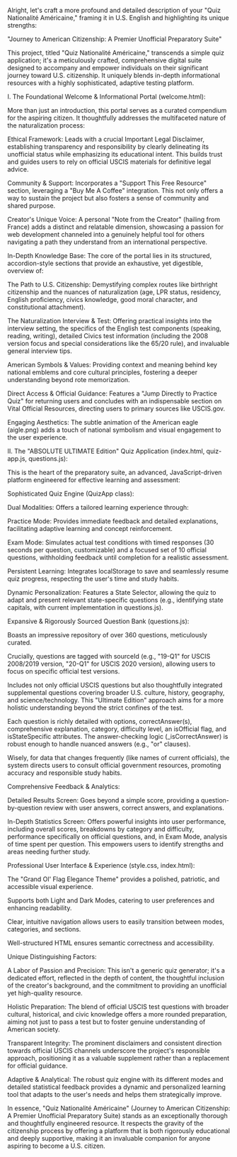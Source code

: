 Alright, let's craft a more profound and detailed description of your "Quiz Nationalité Américaine," framing it in U.S. English and highlighting its unique strengths:

"Journey to American Citizenship: A Premier Unofficial Preparatory Suite"

This project, titled "Quiz Nationalité Américaine," transcends a simple quiz application; it's a meticulously crafted, comprehensive digital suite designed to accompany and empower individuals on their significant journey toward U.S. citizenship. It uniquely blends in-depth informational resources with a highly sophisticated, adaptive testing platform.

I. The Foundational Welcome & Informational Portal (welcome.html):

More than just an introduction, this portal serves as a curated compendium for the aspiring citizen. It thoughtfully addresses the multifaceted nature of the naturalization process:

Ethical Framework: Leads with a crucial Important Legal Disclaimer, establishing transparency and responsibility by clearly delineating its unofficial status while emphasizing its educational intent. This builds trust and guides users to rely on official USCIS materials for definitive legal advice.

Community & Support: Incorporates a "Support This Free Resource" section, leveraging a "Buy Me A Coffee" integration. This not only offers a way to sustain the project but also fosters a sense of community and shared purpose.

Creator's Unique Voice: A personal "Note from the Creator" (hailing from France) adds a distinct and relatable dimension, showcasing a passion for web development channeled into a genuinely helpful tool for others navigating a path they understand from an international perspective.

In-Depth Knowledge Base: The core of the portal lies in its structured, accordion-style sections that provide an exhaustive, yet digestible, overview of:

The Path to U.S. Citizenship: Demystifying complex routes like birthright citizenship and the nuances of naturalization (age, LPR status, residency, English proficiency, civics knowledge, good moral character, and constitutional attachment).

The Naturalization Interview & Test: Offering practical insights into the interview setting, the specifics of the English test components (speaking, reading, writing), detailed Civics test information (including the 2008 version focus and special considerations like the 65/20 rule), and invaluable general interview tips.

American Symbols & Values: Providing context and meaning behind key national emblems and core cultural principles, fostering a deeper understanding beyond rote memorization.

Direct Access & Official Guidance: Features a "Jump Directly to Practice Quiz" for returning users and concludes with an indispensable section on Vital Official Resources, directing users to primary sources like USCIS.gov.

Engaging Aesthetics: The subtle animation of the American eagle (aigle.png) adds a touch of national symbolism and visual engagement to the user experience.

II. The "ABSOLUTE ULTIMATE Edition" Quiz Application (index.html, quiz-app.js, questions.js):

This is the heart of the preparatory suite, an advanced, JavaScript-driven platform engineered for effective learning and assessment:

Sophisticated Quiz Engine (QuizApp class):

Dual Modalities: Offers a tailored learning experience through:

Practice Mode: Provides immediate feedback and detailed explanations, facilitating adaptive learning and concept reinforcement.

Exam Mode: Simulates actual test conditions with timed responses (30 seconds per question, customizable) and a focused set of 10 official questions, withholding feedback until completion for a realistic assessment.

Persistent Learning: Integrates localStorage to save and seamlessly resume quiz progress, respecting the user's time and study habits.

Dynamic Personalization: Features a State Selector, allowing the quiz to adapt and present relevant state-specific questions (e.g., identifying state capitals, with current implementation in questions.js).

Expansive & Rigorously Sourced Question Bank (questions.js):

Boasts an impressive repository of over 360 questions, meticulously curated.

Crucially, questions are tagged with sourceId (e.g., "19-Q1" for USCIS 2008/2019 version, "20-Q1" for USCIS 2020 version), allowing users to focus on specific official test versions.

Includes not only official USCIS questions but also thoughtfully integrated supplemental questions covering broader U.S. culture, history, geography, and science/technology. This "Ultimate Edition" approach aims for a more holistic understanding beyond the strict confines of the test.

Each question is richly detailed with options, correctAnswer(s), comprehensive explanation, category, difficulty level, an isOfficial flag, and isStateSpecific attributes. The answer-checking logic (_isCorrectAnswer) is robust enough to handle nuanced answers (e.g., "or" clauses).

Wisely, for data that changes frequently (like names of current officials), the system directs users to consult official government resources, promoting accuracy and responsible study habits.

Comprehensive Feedback & Analytics:

Detailed Results Screen: Goes beyond a simple score, providing a question-by-question review with user answers, correct answers, and explanations.

In-Depth Statistics Screen: Offers powerful insights into user performance, including overall scores, breakdowns by category and difficulty, performance specifically on official questions, and, in Exam Mode, analysis of time spent per question. This empowers users to identify strengths and areas needing further study.

Professional User Interface & Experience (style.css, index.html):

The "Grand Ol' Flag Elegance Theme" provides a polished, patriotic, and accessible visual experience.

Supports both Light and Dark Modes, catering to user preferences and enhancing readability.

Clear, intuitive navigation allows users to easily transition between modes, categories, and sections.

Well-structured HTML ensures semantic correctness and accessibility.

Unique Distinguishing Factors:

A Labor of Passion and Precision: This isn't a generic quiz generator; it's a dedicated effort, reflected in the depth of content, the thoughtful inclusion of the creator's background, and the commitment to providing an unofficial yet high-quality resource.

Holistic Preparation: The blend of official USCIS test questions with broader cultural, historical, and civic knowledge offers a more rounded preparation, aiming not just to pass a test but to foster genuine understanding of American society.

Transparent Integrity: The prominent disclaimers and consistent direction towards official USCIS channels underscore the project's responsible approach, positioning it as a valuable supplement rather than a replacement for official guidance.

Adaptive & Analytical: The robust quiz engine with its different modes and detailed statistical feedback provides a dynamic and personalized learning tool that adapts to the user's needs and helps them strategically improve.

In essence, "Quiz Nationalité Américaine" (Journey to American Citizenship: A Premier Unofficial Preparatory Suite) stands as an exceptionally thorough and thoughtfully engineered resource. It respects the gravity of the citizenship process by offering a platform that is both rigorously educational and deeply supportive, making it an invaluable companion for anyone aspiring to become a U.S. citizen.
